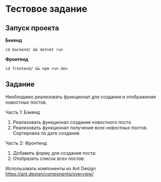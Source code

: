 # Тестовое задание

## Запуск проекта
**Бекенд**
```
cd backend/ && dotnet run
```
**Фронтенд**
```
cd frontend/ && npm run dev
```

## Задание
Необходимо реализовать функционал для создания и отображения новостных постов.

Часть 1: Бэкенд
1. Реализовать функционал создания новостного поста
2. Реализовать функционал получение всех новостных постов. Сортировка по дате создания

Часть 2: Фронтенд
1. Добавить форму для создания поста:
2. Отобразить список всех постов:

Использовать компоненты из Ant Design https://ant.design/components/overview/
